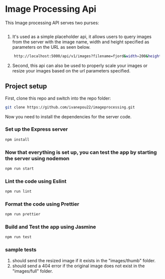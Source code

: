 # Image Processing Api

This Image processing API serves two purses:

```bash

```

1.  It's used as a simple placeholder api, it allows users to query images from the server with the image name, width and height specified as parameters on the URL as seen below.

```bash
    http://localhost:5000/api/v1/images?filename=fjord&width=200&height=200
```

2.  Second, this api can also be used to properly scale your images or resize your images based on the url parameters specified.

## Project setup

First, clone this repo and switch into the repo folder:

```bash
git clone https://github.com/ivanepou22/imageprocessing.git
```

Now you need to install the dependencies for the server code.

### Set up the Express server

```bash
npm install
```

### Now that everything is set up, you can test the app by starting the server using nodemon

```bash
npm run start
```

### Lint the code using Eslint

```bash
npm run lint
```

### Format the code using Prettier

```bash
npm run prettier
```

### Build and Test the app using Jasmine

```bash
npm run test
```

### sample tests

1. should send the resized image if it exists in the "images/thumb" folder.
2. should send a 404 error if the original image does not exist in the "images/full" folder.

